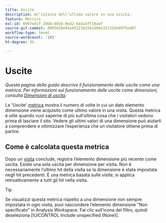 ```yaml
---
title: Uscite
description: Un’istanza dell’ultimo valore in una visita.
feature: Metrics
exl-id: 0997ed1f-29b0-403d-9ed2-644a5ff19aef
source-git-commit: d095628e94a45221815b1d08e35132de09f5ed8f
workflow-type: tm+mt
source-wordcount: '183'
ht-degree: 3%

---
```


# Uscite

*Questa pagina della guida descrive il funzionamento delle uscite come una metrica. Per informazioni sul funzionamento delle uscite come dimensioni, consulta [Dimensioni di uscita](../dimensions/exit-dimensions.md).*

Le &#39;Uscite&#39; [metrica](overview.md) mostra il numero di volte in cui un dato elemento dimensione viene acquisito come ultimo valore in una visita. Questa metrica è utile quando vuoi saperne di più sull’ultima cosa che i visitatori vedono prima di lasciare il sito. Vedere gli ultimi valori di una dimensione può aiutarti a comprendere e ottimizzare l’esperienza che un visitatore ottiene prima di partire.

## Come è calcolata questa metrica

Dopo un [visita](visits.md) conclude, registra l’elemento dimensione più recente come uscita. Esiste una sola uscita per dimensione per visita. Non è necessariamente l’ultimo hit della visita se la dimensione è stata impostata negli hit precedenti. È una metrica basata sulle visite; si applica retroattivamente a tutti gli hit nella visita.

>[!TIP]
>
>Se visualizzi questa metrica rispetto a una dimensione non sempre impostata in ogni visita, puoi nascondere l’elemento dimensione &quot;Non specificato&quot; in Analysis Workspace. Fai clic sull’icona del filtro, quindi deseleziona [!UICONTROL Include unspecified (None)].
